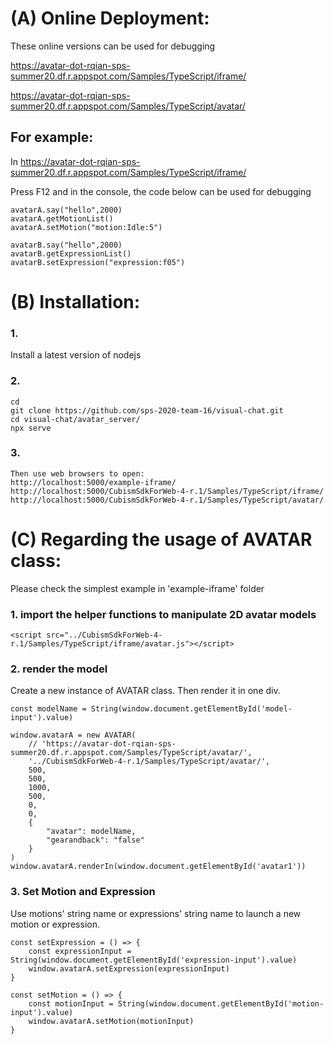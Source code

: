 # (A) Online Deployment:

These online versions can be used for debugging

https://avatar-dot-rqian-sps-summer20.df.r.appspot.com/Samples/TypeScript/iframe/

https://avatar-dot-rqian-sps-summer20.df.r.appspot.com/Samples/TypeScript/avatar/

## For example:

In https://avatar-dot-rqian-sps-summer20.df.r.appspot.com/Samples/TypeScript/iframe/

Press F12 and in the console, the code below can be used for debugging

```
avatarA.say("hello",2000)
avatarA.getMotionList()
avatarA.setMotion("motion:Idle:5")

avatarB.say("hello",2000)
avatarB.getExpressionList()
avatarB.setExpression("expression:f05")
```

# (B) Installation:

### 1. 
Install a latest version of nodejs

### 2.
```
cd
git clone https://github.com/sps-2020-team-16/visual-chat.git
cd visual-chat/avatar_server/
npx serve
```

### 3.
```
Then use web browsers to open:
http://localhost:5000/example-iframe/
http://localhost:5000/CubismSdkForWeb-4-r.1/Samples/TypeScript/iframe/
http://localhost:5000/CubismSdkForWeb-4-r.1/Samples/TypeScript/avatar/
```

# (C) Regarding the usage of AVATAR class:

Please check the simplest example in 'example-iframe' folder

### 1. import the helper functions to manipulate 2D avatar models

```
<script src="../CubismSdkForWeb-4-r.1/Samples/TypeScript/iframe/avatar.js"></script>
```

### 2. render the model

Create a new instance of AVATAR class.
Then render it in one div.

```
const modelName = String(window.document.getElementById('model-input').value)

window.avatarA = new AVATAR(
    // 'https://avatar-dot-rqian-sps-summer20.df.r.appspot.com/Samples/TypeScript/avatar/',
    '../CubismSdkForWeb-4-r.1/Samples/TypeScript/avatar/',
    500,
    500,
    1000,
    500,
    0,
    0,
    {
        "avatar": modelName,
        "gearandback": "false"
    }
)
window.avatarA.renderIn(window.document.getElementById('avatar1'))

```

### 3. Set Motion and Expression

Use motions' string name or expressions' string name to launch a new motion or expression.

```
const setExpression = () => {
    const expressionInput = String(window.document.getElementById('expression-input').value)
    window.avatarA.setExpression(expressionInput)
}

const setMotion = () => {
    const motionInput = String(window.document.getElementById('motion-input').value)
    window.avatarA.setMotion(motionInput)
}
```
